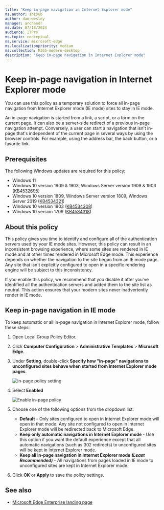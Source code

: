 ```yaml
---
title: "Keep in-page navigation in Internet Explorer mode"
ms.author: shisub
author: dan-wesley
manager: archandr
ms.date: 07/18/2024
audience: ITPro
ms.topic: conceptual
ms.service: microsoft-edge
ms.localizationpriority: medium
ms.collection: M365-modern-desktop
description: "Keep in-page navigation in Internet Explorer mode"
---
```


# Keep in-page navigation in Internet Explorer mode

You can use this policy as a temporary solution to force all in-page navigation from Internet Explorer mode (IE mode) sites to stay in IE mode.

An in-page navigation is started from a link, a script, or a form on the current page. It can also be a server-side redirect of a previous in-page navigation attempt. Conversely, a user can start a navigation that isn't in-page that's independent of the current page in several ways by using the browser controls. For example, using the address bar, the back button, or a favorite link.

## Prerequisites

The following Windows updates are required for this policy:

- Windows 11
- Windows 10 version 1909 & 1903, Windows Server version 1909 & 1903  ([KB4532695](https://support.microsoft.com/help/4532695))
- Windows 10 version 1809, Windows Server version 1809, Windows Server 2019 ([KB4534321](https://support.microsoft.com/help/4534321))
- Windows 10 version 1803 ([KB4534308](https://support.microsoft.com/help/4534308))
- Windows 10 version 1709 ([KB4534318](https://support.microsoft.com/help/4534318))

## About this policy

This policy gives you time to identify and configure all of the authentication servers used by your IE mode sites. However, this policy can result in an inconsistent browsing experience, where some sites are rendered in IE mode and at other times rendered in Microsoft Edge mode. This experience depends on whether the navigation to the site began from an IE mode page. Any site that isn't explicitly configured to open in a specific rendering engine will be subject to this inconsistency.

If you enable this policy, we recommend that you disable it after you've identified all the authentication servers and added them to the site list as neutral. This action ensures that your modern sites never inadvertently render in IE mode.

## Keep in-page navigation in IE mode

To keep automatic or all in-page navigation in Internet Explorer mode, follow these steps:

1. Open Local Group Policy Editor.
2. Click **Computer Configuration** > **Administrative Templates** > **Microsoft Edge**.
3. Under **Setting**, double-click **Specify how "in-page" navigations to unconfigured sites behave when started from Internet Explorer mode pages**.

   ![In-page policy setting](media/edge-learnmore-inpage-nav/learnmore-in-page-nav-settings.png)

4. Select **Enabled** 

   ![Enable in-page policy](media/edge-learnmore-inpage-nav/learnmore-in-page-nav-enable.png)

5. Choose one of the following options from the dropdown list:

   - **Default** - Only sites configured to open in Internet Explorer mode will open in that mode. Any site not configured to open in Internet Explorer mode will be redirected back to Microsoft Edge.
   - **Keep only automatic navigations in Internet Explorer mode** - Use this option if you want the default experience except that all automatic navigations (such as 302 redirects) to unconfigured sites will be kept in Internet Explorer mode.
   - **Keep all in-page navigation in Internet Explorer mode** ***(Least Recommended)*** - All navigations from pages loaded in IE mode to unconfigured sites are kept in Internet Explorer mode.

6. Click **OK** or **Apply** to save the policy settings.

## See also

- [Microsoft Edge Enterprise landing page](https://aka.ms/EdgeEnterprise)
